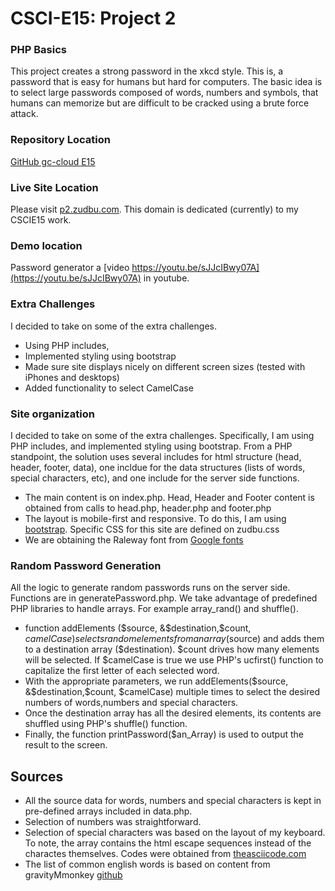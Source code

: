 # CSCI-E15: Project 2
### PHP Basics
This project creates a strong password in the xkcd style.  This is, a password that
is easy for humans but hard for computers.  The basic idea is to select large passwords
composed of words, numbers and symbols, that humans can memorize but are difficult to be
cracked using a brute force attack.    

### Repository Location
[GitHub gc-cloud E15](https://github.com/gc-cloud/E15P2)

### Live Site Location
Please visit [p2.zudbu.com](http://p2.zudbu.com).  This domain is dedicated (currently) to my CSCIE15 work.

### Demo location
Password generator a [video https://youtu.be/sJJcIBwy07A](https://youtu.be/sJJcIBwy07A) in youtube.

### Extra Challenges
I decided to take on some of the extra challenges.
- Using PHP includes,
- Implemented styling using bootstrap
- Made sure site displays nicely on different screen sizes (tested with iPhones and desktops)
- Added functionality to select CamelCase


### Site organization
I decided to take on some of the extra challenges. Specifically, I am using PHP includes,
and implemented styling using bootstrap. From a PHP standpoint, the solution uses several
includes for html structure (head, header, footer, data), one incldue for the data structures (lists of words,
special characters, etc), and one include for the server side functions.  
  - The main content is on index.php.  Head, Header and Footer content is obtained from calls to
   head.php, header.php and footer.php
  - The layout is mobile-first and responsive. To do this, I am using [bootstrap](http://getbootstrap.com).
  Specific CSS for this site are defined on zudbu.css
  - We are obtaining the Raleway font from [Google fonts](https://www.google.com/fonts)

### Random Password Generation
All the logic to generate random passwords runs on the server side.  Functions are in
generatePassword.php. We take advantage of predefined PHP libraries to handle arrays.
For example array_rand() and shuffle().  
-  function addElements ($source, &$destination,$count, $camelCase) selects random
elements from an array ($source) and adds them to a destination array ($destination).
$count drives how many elements will be selected. If $camelCase is true we use PHP's
ucfirst() function to capitalize the first letter of each selected word.
- With the appropriate parameters, we run addElements($source, &$destination,$count, $camelCase)
 multiple times to select the desired numbers of words,numbers and special characters.
- Once the destination array has all the desired elements, its contents are shuffled
using PHP's shuffle() function.  
- Finally, the function printPassword($an_Array) is used to output the result to
the screen.

## Sources
- All the source data for words, numbers and special characters is kept in pre-defined
arrays included in data.php.  
- Selection of numbers was straightforward.
- Selection of special characters was based on the layout of my keyboard.  To note, the
array contains the html escape sequences instead of the charactes themselves. Codes
were obtained from [theasciicode.com](http://www.theasciicode.com.ar/ascii-control-characters/escape-ascii-code-27.html)
- The list of common english words is based on content from gravityMmonkey
[github](https://gist.github.com/gravitymonkey/2406023)
